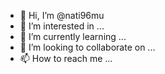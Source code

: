 - 👋 Hi, I’m @nati96mu
- 👀 I’m interested in ...
- 🌱 I’m currently learning ...
- 💞️ I’m looking to collaborate on ...
- 📫 How to reach me ...

<!---
nati96mu/nati96mu is a ✨ special ✨ repository because its `README.md` (this file) appears on your GitHub profile.
You can click the Preview link to take a look at your changes.
--->
